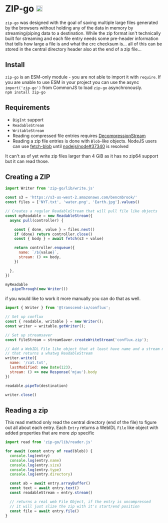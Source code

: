 # ZIP-go <img src="https://user-images.githubusercontent.com/1148376/183421896-8fea5bef-6d32-4f49-ab6c-f2fe7e6ac4ab.svg" width="20px" height="20px" title="This package contains built-in JSDoc declarations (...works as equally well as d.ts)" alt="JSDoc icon, indicating that this package has built-in type declarations">

`zip-go` was designed with the goal of saving multiple large files generated by
the browsers without holding any of the data in memory by streaming/piping data
to a destination. While the zip format isn't technically built for streaming and
each file entry needs some pre-header information that tells how large a file is
and what the crc checksum is... all of this can be stored in the central
directory header also at the end of a zip file...

## Install

`zip-go` is an ESM-only module - you are not able to import it with `require`. If you are unable to use ESM in your project you can use the async `import('zip-go')` from CommonJS to load `zip-go` asynchronously.<br>
`npm install zip-go`

## Requirements

- `BigInt` support
- `ReadableStream`
- `WritableStream`
- Reading compressed file entries requires [DecompressionStream](https://developer.mozilla.org/en-US/docs/Web/API/DecompressionStream#browser_compatibility)
- Reading a zip file entries is done with `Blob`-like objects. NodeJS users can
use [fetch-blob](https://github.com/node-fetch/fetch-blob/) until
[nodejs/node#37340](https://github.com/nodejs/node/issues/37340) is resolved

It can't as of yet write zip files larger than 4 GiB as it has no zip64 support
but it can read those.

## Creating a ZIP

```js
import Writer from 'zip-go/lib/write.js'

const s3 = 'https://s3-us-west-2.amazonaws.com/bencmbrook/'
const files = ['NYT.txt', 'water.png', 'Earth.jpg'].values()

// Creates a regular ReadableStream that will pull file like objects
const myReadable = new ReadableStream({
  async pull(controller) {

    const { done, value } = files.next()
    if (done) return controller.close()
    const { body } = await fetch(s3 + value)

    return controller.enqueue({
      name: `/${value}`,
      stream: () => body,
    })

  },
})

myReadable
  .pipeThrough(new Writer())
```

if you would like to work it more manually you can do that as well.

```js
import { Writer } from '@transcend-io/conflux';

// Set up conflux
const { readable, writable } = new Writer();
const writer = writable.getWriter();

// Set up streamsaver
const fileStream = streamSaver.createWriteStream('conflux.zip');

// Add a WebIDL File like object that at least have name and a stream method
// that returns a whatwg ReadableStream
writer.write({
  name: '/cat.txt',
  lastModified: new Date(123),
  stream: () => new Response('mjau').body
})

readable.pipeTo(destination)

writer.close()
```

## Reading a zip

This read method only read the central directory (end of the file)
to figure out all about each entry. Each `Entry` returns a WebIDL `File` like
object with added properties that are more zip specific

```js
import read from 'zip-go/lib/reader.js'

for await (const entry of read(blob)) {
  console.log(entry)
  console.log(entry.name)
  console.log(entry.size)
  console.log(entry.type)
  console.log(entry.directory)

  const ab = await entry.arrayBuffer()
  const text = await entry.text()
  const readableStream = entry.stream()

  // returns a real web File Object, if the entry is uncompressed
  // it will just slize the zip with it's start/end position
  const file = await entry.file()
}
```
